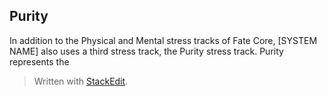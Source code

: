 ## Purity

In addition to the Physical and Mental stress tracks of Fate Core, [SYSTEM NAME] also uses a third stress track, the Purity stress track. Purity represents the 






> Written with [StackEdit](https://stackedit.io/).
<!--stackedit_data:
eyJoaXN0b3J5IjpbLTU2MTA1MTAzLC0xNTYyNjk3MDc0XX0=
-->